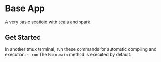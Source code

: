 # Base App

A very basic scaffold with scala and spark

## Get Started

In another tmux terminal, run these commands for automatic compiling
and execution: `~ run` The `Main.main` method is executed by default.
